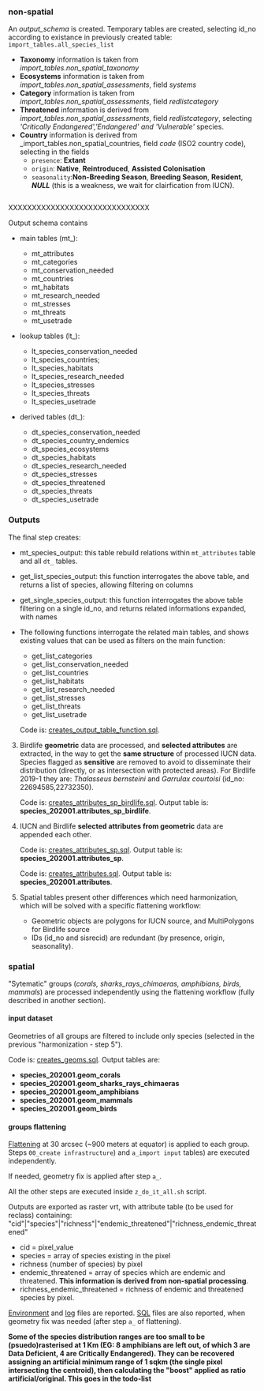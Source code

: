 ### non-spatial

An _output_schema_ is created.
Temporary tables are created, selecting id_no according to existance in previously created table: `import_tables.all_species_list`

+ **Taxonomy** information is taken from _import_tables.non_spatial_taxonomy_
+ **Ecosystems** information is taken from _import_tables.non_spatial_assessments_, field _systems_
+ **Category** information is taken from _import_tables.non_spatial_assessments_, field _redlistcategory_
+ **Threatened** information is derived from _import_tables.non_spatial_assessments_, field _redlistcategory_, selecting _'Critically Endangered','Endangered' and 'Vulnerable'_ species.
+ **Country** information is derived from _import_tables.non_spatial_countries, field _code_ (ISO2 country code), selecting in the fields
	+  `presence`: **Extant**
	+  `origin`:  **Native**, **Reintroduced**, **Assisted Colonisation**
	+  `seasonality`:**Non-Breeding Season**, **Breeding Season**, **Resident**, _**NULL**_ (this is a weakness, we wait for clairfication from IUCN).




```

```

XXXXXXXXXXXXXXXXXXXXXXXXXXXXXX
	 
Output schema contains

+  main tables (mt_):
   +  mt_attributes
   +  mt_categories
   +  mt_conservation_needed
   +  mt_countries
   +  mt_habitats
   +  mt_research_needed
   +  mt_stresses
   +  mt_threats
   +  mt_usetrade

+  lookup tables (lt_):
   +  lt_species_conservation_needed
   +  lt_species_countries;
   +  lt_species_habitats
   +  lt_species_research_needed
   +  lt_species_stresses
   +  lt_species_threats
   +  lt_species_usetrade

	
+  derived tables (dt_):
   +  dt_species_conservation_needed
   +  dt_species_country_endemics
   +  dt_species_ecosystems
   +  dt_species_habitats
   +  dt_species_research_needed
   +  dt_species_stresses
   +  dt_species_threatened
   +  dt_species_threats
   +  dt_species_usetrade

### Outputs

The final step creates:
+  mt_species_output: this table rebuild relations within `mt_attributes` table and all  `dt_` tables.
+  get_list_species_output: this function interrogates the above table, and returns a list of species, allowing filtering on columns
+  get_single_species_output: this function interrogates the above table filtering on a single id_no, and returns related informations expanded, with names
+  The following functions interrogate the related main tables, and shows existing values that can be used as filters on the main function:
   +  get_list_categories
   +  get_list_conservation_needed
   +  get_list_countries
   +  get_list_habitats
   +  get_list_research_needed 
   +  get_list_stresses
   +  get_list_threats
   +  get_list_usetrade


   Code is: [creates_output_table_function.sql](./species_2020/creates_output_table_function.sql).



3.  Birdlife **geometric** data are processed, and **selected attributes** are extracted, in the way to get the **same structure** of processed IUCN data. Species flagged as **sensitive** are removed to avoid to disseminate their distribution (directly, or as intersection with protected areas). For Birdlife 2019-1 they are: *Thalasseus bernsteini* and *Garrulax courtoisi* (id_no: 22694585,22732350).

    Code is: [creates_attributes_sp_birdlife.sql](./species_2020/creates_attributes_sp_birdlife.sql).
    Output table is: **species_202001.attributes_sp_birdlife**.

4.  IUCN and Birdlife **selected attributes from geometric** data are appended each other.

    Code is: [creates_attributes_sp.sql](./species_2020/creates_attributes_sp.sql).
    Output table is: **species_202001.attributes_sp**.
 
	
	Code is: [creates_attributes.sql](./species_2020/creates_attributes.sql).
    Output table is: **species_202001.attributes**.

6.  Spatial tables present other differences which need harmonization, which will be solved with a specific flattening workflow: 
    +  Geometric objects are polygons for IUCN source, and MultiPolygons for Birdlife source
    +  IDs (id_no and sisrecid) are redundant (by presence, origin, seasonality).

### spatial

"Sytematic" groups (_corals, sharks_rays_chimaeras, amphibians, birds, mammals_) are processed independently using the flattening workflow (fully described in another section).

#### input dataset

Geometries of all groups are filtered to include only species (selected in the previous "harmonization - step 5").

Code is: [creates_geoms.sql](./species_2020/creates_geoms.sql).
Output tables are:

+  **species_202001.geom_corals**
+  **species_202001.geom_sharks_rays_chimaeras**
+  **species_202001.geom_amphibians**
+  **species_202001.geom_mammals**
+  **species_202001.geom_birds**

#### groups flattening

[Flattening](../../flattening/) at 30 arcsec (~900 meters at equator) is applied to each group. Steps `00_create infrastructure`) and `a_import input` tables) are executed independently.

If needed, geometry fix is applied after step `a_`.

All the other steps are executed inside `z_do_it_all.sh` script.

Outputs are exported as raster vrt, with attribute table (to be used for reclass) containing:
"cid"|"species"|"richness"|"endemic_threatened"|"richness_endemic_threatened"
+  cid = pixel_value
+  species = array of species existing in the pixel
+  richness (number of species) by pixel
+  endemic_threatened = array of species which are endemic and threatened. **This information is derived from non-spatial processing**.    
+  richness_endemic_threatened = richness of endemic and threatened species by pixel.

[Environment](https://github.com/andreamandrici/dopa_workflow/tree/master/processing/species/species_2020/confs) and [log](https://github.com/andreamandrici/dopa_workflow/tree/master/processing/species/species_2020/logs) files are reported.
[SQL](https://github.com/andreamandrici/dopa_workflow/tree/master/processing/species/species_2020/sql) files are also reported, when geometry fix was needed (after step `a_` of flattening).

**Some of the species distribution ranges are too small to be (psuedo)rasterised at 1 Km (EG: 8 amphibians are left out, of which 3 are Data Deficient, 4 are Critically Endangered). They can be recovered assigning an artificial minimum range of 1 sqkm (the single pixel intersecting the centroid), then calculating the "boost" applied as ratio artificial/original. This goes in the todo-list**
